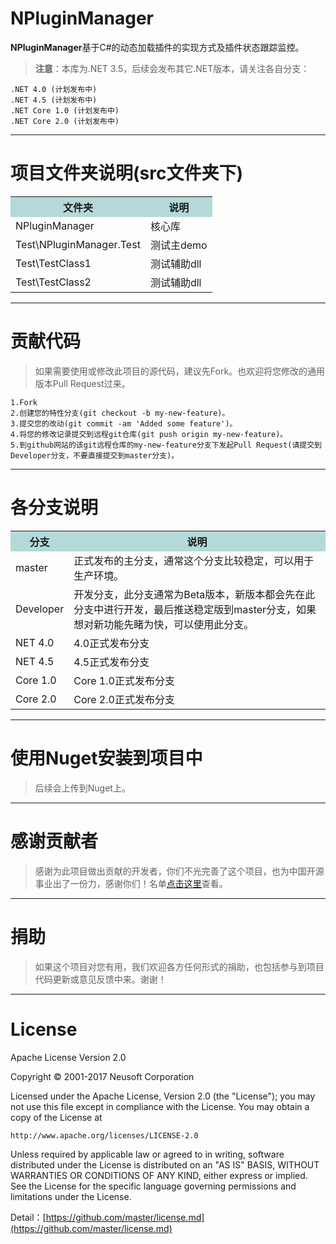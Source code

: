 # NPluginManager
**NPluginManager**基于C#的动态加载插件的实现方式及插件状态跟踪监控。

>**注意**：本库为.NET 3.5，后续会发布其它.NET版本，请关注各自分支：

    .NET 4.0 (计划发布中)
    .NET 4.5 (计划发布中)
    .NET Core 1.0 (计划发布中)
    .NET Core 2.0 (计划发布中)

---

# 项目文件夹说明(src文件夹下)

<table>
  <tr>
    <th bgcolor="#B3D9D9">文件夹</th>
    <th bgcolor="#B3D9D9">说明</th>
  </tr>
  <tr>
    <td>NPluginManager</td>
    <td>核心库</td>
  </tr>
  <tr>
    <td>Test\NPluginManager.Test</td>
    <td>测试主demo</td>
  </tr>
  <tr>
    <td>Test\TestClass1</td>
    <td>测试辅助dll</td>
  </tr>
  <tr>
    <td>Test\TestClass2</td>
    <td>测试辅助dll</td>
  </tr>
</table>

---

# 贡献代码

>如果需要使用或修改此项目的源代码，建议先Fork。也欢迎将您修改的通用版本Pull Request过来。

    1.Fork
    2.创建您的特性分支(git checkout -b my-new-feature)。
    3.提交您的改动(git commit -am 'Added some feature')。
    4.将您的修改记录提交到远程git仓库(git push origin my-new-feature)。
    5.到github网站的该git远程仓库的my-new-feature分支下发起Pull Request(请提交到Developer分支，不要直接提交到master分支)。

---

# 各分支说明

<table>
  <tr>
    <th bgcolor="#B3D9D9">分支</th>
    <th bgcolor="#B3D9D9">说明</th>
  </tr>
  <tr>
    <td>master</td>
    <td>正式发布的主分支，通常这个分支比较稳定，可以用于生产环境。</td>
  </tr>
  <tr>
    <td>Developer</td>
    <td>开发分支，此分支通常为Beta版本，新版本都会先在此分支中进行开发，最后推送稳定版到master分支，如果想对新功能先睹为快，可以使用此分支。</td>
  <tr>
    <td>NET 4.0</td>
    <td>4.0正式发布分支</td>
  </tr>
  <tr>
    <td>NET 4.5</td>
    <td>4.5正式发布分支</td>
  </tr>
  <tr>
    <td>Core 1.0</td>
    <td>Core 1.0正式发布分支</td>
  </tr>
  <tr>
    <td>Core 2.0</td>
    <td>Core 2.0正式发布分支</td>
  </tr>
</table>

---

# 使用Nuget安装到项目中

>后续会上传到Nuget上。

---

# 感谢贡献者

>感谢为此项目做出贡献的开发者，你们不光完善了这个项目，也为中国开源事业出了一份力，感谢你们！名单[点击这里]()查看。

---

# 捐助

>如果这个项目对您有用，我们欢迎各方任何形式的捐助，也包括参与到项目代码更新或意见反馈中来。谢谢！

---

# License

Apache License Version 2.0

Copyright © 2001-2017 Neusoft Corporation

Licensed under the Apache License, Version 2.0 (the "License");
you may not use this file except in compliance with the License.
You may obtain a copy of the License at

    http://www.apache.org/licenses/LICENSE-2.0

Unless required by applicable law or agreed to in writing, software
distributed under the License is distributed on an "AS IS" BASIS,
WITHOUT WARRANTIES OR CONDITIONS OF ANY KIND, either express or implied.
See the License for the specific language governing permissions and
limitations under the License.

Detail：[https://github.com/master/license.md](https://github.com/master/license.md)